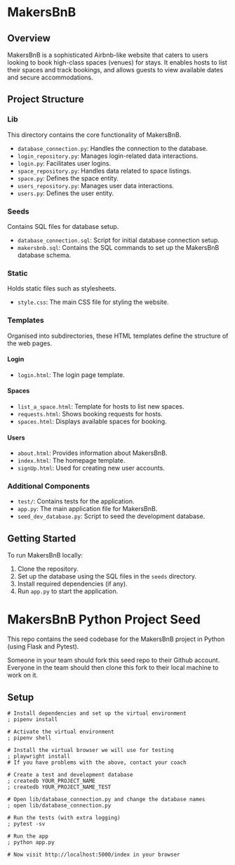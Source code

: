 # MakersBnB

## Overview

MakersBnB is a sophisticated Airbnb-like website that caters to users looking to book high-class spaces (venues) for stays. It enables hosts to list their spaces and track bookings, and allows guests to view available dates and secure accommodations.

## Project Structure

### Lib

This directory contains the core functionality of MakersBnB.

- `database_connection.py`: Handles the connection to the database.
- `login_repository.py`: Manages login-related data interactions.
- `login.py`: Facilitates user logins.
- `space_repository.py`: Handles data related to space listings.
- `space.py`: Defines the space entity.
- `users_repository.py`: Manages user data interactions.
- `users.py`: Defines the user entity.

### Seeds

Contains SQL files for database setup.

- `database_connection.sql`: Script for initial database connection setup.
- `makersbnb.sql`: Contains the SQL commands to set up the MakersBnB database schema.

### Static

Holds static files such as stylesheets.

- `style.css`: The main CSS file for styling the website.

### Templates

Organised into subdirectories, these HTML templates define the structure of the web pages.

#### Login

- `login.html`: The login page template.

#### Spaces

- `list_a_space.html`: Template for hosts to list new spaces.
- `requests.html`: Shows booking requests for hosts.
- `spaces.html`: Displays available spaces for booking.

#### Users

- `about.html`: Provides information about MakersBnB.
- `index.html`: The homepage template.
- `signUp.html`: Used for creating new user accounts.

### Additional Components

- `test/`: Contains tests for the application.
- `app.py`: The main application file for MakersBnB.
- `seed_dev_database.py`: Script to seed the development database.

## Getting Started

To run MakersBnB locally:

1. Clone the repository.
2. Set up the database using the SQL files in the `seeds` directory.
3. Install required dependencies (if any).
4. Run `app.py` to start the application.

# MakersBnB Python Project Seed

This repo contains the seed codebase for the MakersBnB project in Python (using
Flask and Pytest).

Someone in your team should fork this seed repo to their Github account.
Everyone in the team should then clone this fork to their local machine to work on it.

## Setup

```shell
# Install dependencies and set up the virtual environment
; pipenv install

# Activate the virtual environment
; pipenv shell

# Install the virtual browser we will use for testing
; playwright install
# If you have problems with the above, contact your coach

# Create a test and development database
; createdb YOUR_PROJECT_NAME
; createdb YOUR_PROJECT_NAME_TEST

# Open lib/database_connection.py and change the database names
; open lib/database_connection.py

# Run the tests (with extra logging)
; pytest -sv

# Run the app
; python app.py

# Now visit http://localhost:5000/index in your browser
```
